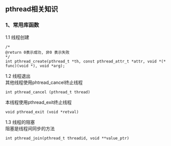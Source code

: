 ## pthread相关知识
### 1、常用库函数

1.1 线程创建  <br>
```
/*
@return 0表示成功, 非0 表示失败
*/
int pthread_create(pthread_t *th, const pthread_attr_t *attr, void *(* func)(void *), void *arg);
```
1.2 线程退出 <br>
其他线程使用phtread_cancel终止线程 <br>
```
int pthread_cancel (pthread_t thread)
```
本线程使用pthread_exit终止线程<br>
```
void pthread_exit (void *retval)
```
1.3 线程的阻塞 <br>
阻塞是线程间同步的方法
```
int pthread_join(pthread_t threadid, void **value_ptr)
```